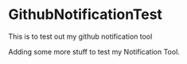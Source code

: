 # GithubNotificationTest
This is to test out my github notification tool

Adding some more stuff to test my Notification Tool.
